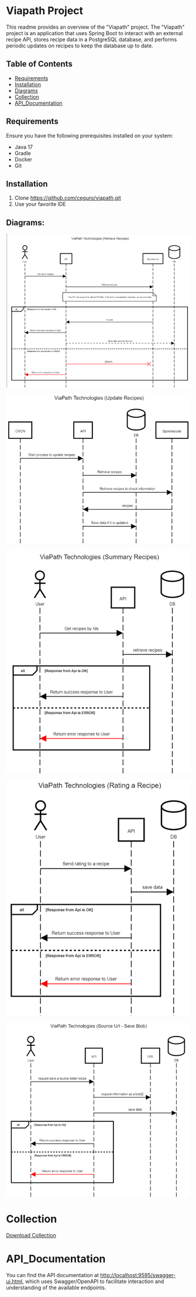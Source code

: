 # Viapath Project
This readme provides an overview of the "Viapath" project.
The "Viapath" project is an application that uses Spring Boot to interact with an external recipe API,
stores recipe data in a PostgreSQL database, and performs periodic updates on recipes to keep the database up to date.

## Table of Contents

- [Requirements](#requirements)
- [Installation](#installation)
- [Diagrams](#diagrams)
- [Collection](#collection)
- [API_Documentation](#api_documentation)

## Requirements

Ensure you have the following prerequisites installed on your system:

- Java 17
- Gradle
- Docker
- Git

## Installation

1. Clone https://github.com/ceguro/viapath.git
2. Use your favorite IDE

## Diagrams:

![Retrieve recipes](./images/retrieve_recipes.png)

![Update recipes](./images/update_recipes.png)

![Summary recipes](./images/summary_recipes.png)

![Rating recipe](./images/rating_recipe.png)

![Save Recipe detail](./images/source_url.png)

# Collection
[Download Collection](https://github.com/ceguro/viapath/blob/main/collection/collection_insomnia)

# API_Documentation
You can find the API documentation at [http://localhost:9595/swagger-ui.html](http://localhost:9595/swagger-ui/index.html), which uses Swagger/OpenAPI to facilitate interaction and understanding of the available endpoints.
